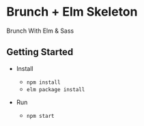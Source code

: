 # Brunch + Elm Skeleton
Brunch With Elm & Sass

## Getting Started

* Install
    * `npm install`
    * `elm package install`
    
* Run
    * `npm start`
